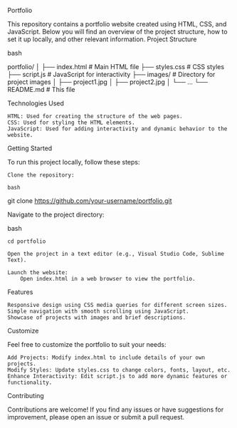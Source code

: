 Portfolio 

This repository contains a portfolio website created using HTML, CSS, and JavaScript. Below you will find an overview of the project structure, how to set it up locally, and other relevant information.
Project Structure

bash

portfolio/
│
├── index.html           # Main HTML file
├── styles.css           # CSS styles
├── script.js            # JavaScript for interactivity
├── images/              # Directory for project images
│   ├── project1.jpg
│   ├── project2.jpg
│   └── ...
└── README.md            # This file

Technologies Used

    HTML: Used for creating the structure of the web pages.
    CSS: Used for styling the HTML elements.
    JavaScript: Used for adding interactivity and dynamic behavior to the website.

Getting Started

To run this project locally, follow these steps:

    Clone the repository:

    bash

git clone https://github.com/your-username/portfolio.git

Navigate to the project directory:

bash

    cd portfolio

    Open the project in a text editor (e.g., Visual Studio Code, Sublime Text).

    Launch the website:
        Open index.html in a web browser to view the portfolio.

Features

    Responsive design using CSS media queries for different screen sizes.
    Simple navigation with smooth scrolling using JavaScript.
    Showcase of projects with images and brief descriptions.

Customize

Feel free to customize the portfolio to suit your needs:

    Add Projects: Modify index.html to include details of your own projects.
    Modify Styles: Update styles.css to change colors, fonts, layout, etc.
    Enhance Interactivity: Edit script.js to add more dynamic features or functionality.

Contributing

Contributions are welcome! If you find any issues or have suggestions for improvement, please open an issue or submit a pull request.
